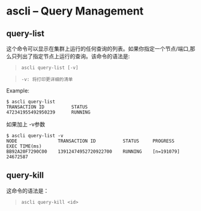 # ascli – Query Management

## query-list

这个命令可以显示在集群上运行的任何查询的列表。如果你指定一个节点/端口,那么只列出了指定节点上运行的查询。该命令的语法是:

>```ascli query-list [-v]```

>```-v: 将打印更详细的清单```

Example:

```
$ ascli query-list
TRANSACTION ID          STATUS
472341955492950239      RUNNING

```

如果加上 -v参数
```
$ ascli query-list -v
NODE               TRANSACTION ID          STATUS     PROGRESS      EXEC TIME(ms)
BB92A20F7290C00    13912474952720922700    RUNNING    [n=191079]    24672587
```

## query-kill
这命令的语法是：

>```ascli query-kill <id>```
